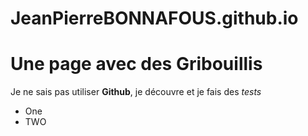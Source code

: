 # JeanPierreBONNAFOUS.github.io
Une page avec des Gribouillis 
==============================
Je ne sais pas utiliser __Github__, je découvre et je fais des *tests*

* One
* TWO
